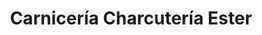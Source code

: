 ---
title: "Carnicería Charcutería Ester"
url: /torrox-costa/carniceria-charcuteria-ester/
shop: Metzgerei
---